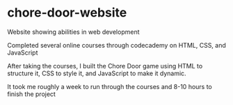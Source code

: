 # chore-door-website
Website showing abilities in web development

Completed several online courses through codecademy on HTML, CSS, and JavaScript

After taking the courses, I built the Chore Door game using HTML to structure it, CSS to style it, and JavaScript to make it dynamic.

It took me roughly a week to run through the courses and 8-10 hours to finish the project 
